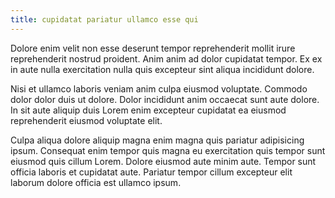 ```yaml
---
title: cupidatat pariatur ullamco esse qui
---
```


Dolore enim velit non esse deserunt tempor reprehenderit mollit irure reprehenderit nostrud proident. Anim anim ad dolor cupidatat tempor. Ex ex in aute nulla exercitation nulla quis excepteur sint aliqua incididunt dolore.

Nisi et ullamco laboris veniam anim culpa eiusmod voluptate. Commodo dolor dolor duis ut dolore. Dolor incididunt anim occaecat sunt aute dolore. In sit aute aliquip duis Lorem enim excepteur cupidatat ea eiusmod reprehenderit eiusmod voluptate elit.

Culpa aliqua dolore aliquip magna enim magna quis pariatur adipisicing ipsum. Consequat enim tempor quis magna eu exercitation quis tempor sunt eiusmod quis cillum Lorem. Dolore eiusmod aute minim aute. Tempor sunt officia laboris et cupidatat aute. Pariatur tempor cillum excepteur elit laborum dolore officia est ullamco ipsum.